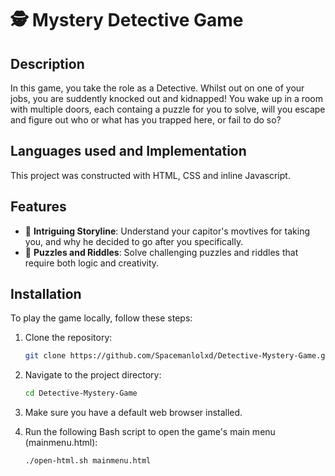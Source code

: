 # 🕵️ Mystery Detective Game

## Description
In this game, you take the role as a Detective. Whilst out on one of your jobs, you are suddently knocked out and kidnapped! You wake up in a room with multiple doors, each containg a puzzle for you to solve, will you escape and 
figure out who or what has you trapped here, or fail to do so?

## Languages used and Implementation
This project was constructed with HTML, CSS and inline Javascript. 

## Features
- 📝 **Intriguing Storyline**: Understand your capitor's movtives for taking you, and why he decided to go after you specifically.
- 🧠 **Puzzles and Riddles**: Solve challenging puzzles and riddles that require both logic and creativity.

## Installation
To play the game locally, follow these steps:

1. Clone the repository:
    ```bash
    git clone https://github.com/Spacemanlolxd/Detective-Mystery-Game.git
    ```

2. Navigate to the project directory:
    ```bash
    cd Detective-Mystery-Game
    ```

3. Make sure you have a default web browser installed.

4. Run the following Bash script to open the game's main menu (mainmenu.html):
    ```bash
    ./open-html.sh mainmenu.html
    ```
